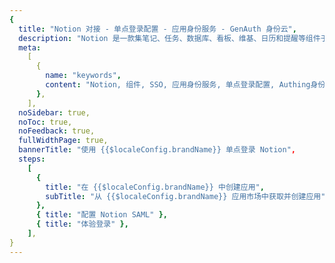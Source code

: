 ```yaml
---
{
  title: "Notion 对接 - 单点登录配置 - 应用身份服务 - GenAuth 身份云",
  description: "Notion 是一款集笔记、任务、数据库、看板、维基、日历和提醒等组件于一体的模块化生产力软件。用户可以将这些模块化组件连接起来并创建专属于自己的定制化系统，用于知识管理、笔记记录、数据管理、项目管理等。用户可以单独使用这些组件和系统，也可以与他人进行跨平台协作。",
  meta:
    [
      {
        name: "keywords",
        content: "Notion, 组件, SSO, 应用身份服务, 单点登录配置, Authing身份云",
      },
    ],
  noSidebar: true,
  noToc: true,
  noFeedback: true,
  fullWidthPage: true,
  bannerTitle: "使用 {{$localeConfig.brandName}} 单点登录 Notion",
  steps:
    [
      {
        title: "在 {{$localeConfig.brandName}} 中创建应用",
        subTitle: "从 {{$localeConfig.brandName}} 应用市场中获取并创建应用",
      },
      { title: "配置 Notion SAML" },
      { title: "体验登录" },
    ],
}
---
```


<IntegrationDetail/>

